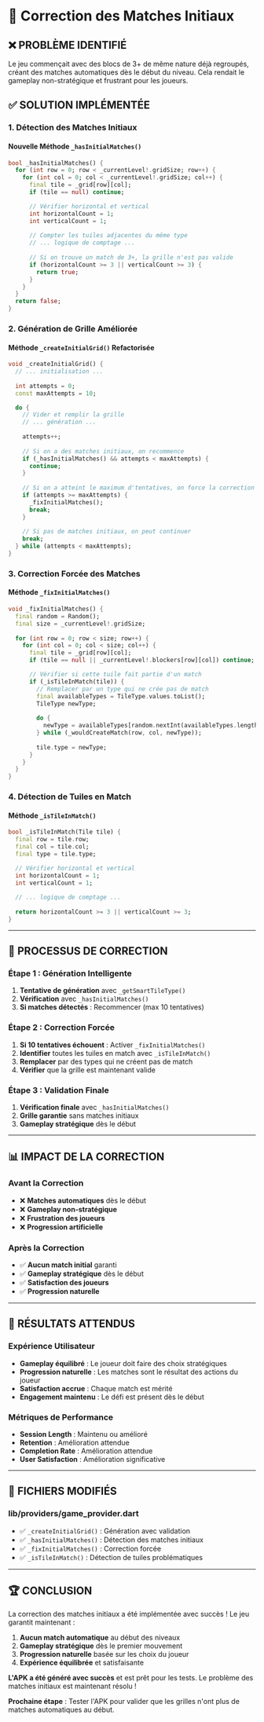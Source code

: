 # 🔧 Correction des Matches Initiaux

## ❌ **PROBLÈME IDENTIFIÉ**

Le jeu commençait avec des blocs de 3+ de même nature déjà regroupés, créant des matches automatiques dès le début du niveau. Cela rendait le gameplay non-stratégique et frustrant pour les joueurs.

## ✅ **SOLUTION IMPLÉMENTÉE**

### **1. Détection des Matches Initiaux**

#### **Nouvelle Méthode `_hasInitialMatches()`**
```dart
bool _hasInitialMatches() {
  for (int row = 0; row < _currentLevel!.gridSize; row++) {
    for (int col = 0; col < _currentLevel!.gridSize; col++) {
      final tile = _grid[row][col];
      if (tile == null) continue;

      // Vérifier horizontal et vertical
      int horizontalCount = 1;
      int verticalCount = 1;
      
      // Compter les tuiles adjacentes du même type
      // ... logique de comptage ...
      
      // Si on trouve un match de 3+, la grille n'est pas valide
      if (horizontalCount >= 3 || verticalCount >= 3) {
        return true;
      }
    }
  }
  return false;
}
```

### **2. Génération de Grille Améliorée**

#### **Méthode `_createInitialGrid()` Refactorisée**
```dart
void _createInitialGrid() {
  // ... initialisation ...
  
  int attempts = 0;
  const maxAttempts = 10;

  do {
    // Vider et remplir la grille
    // ... génération ...
    
    attempts++;
    
    // Si on a des matches initiaux, on recommence
    if (_hasInitialMatches() && attempts < maxAttempts) {
      continue;
    }
    
    // Si on a atteint le maximum d'tentatives, on force la correction
    if (attempts >= maxAttempts) {
      _fixInitialMatches();
      break;
    }
    
    // Si pas de matches initiaux, on peut continuer
    break;
  } while (attempts < maxAttempts);
}
```

### **3. Correction Forcée des Matches**

#### **Méthode `_fixInitialMatches()`**
```dart
void _fixInitialMatches() {
  final random = Random();
  final size = _currentLevel!.gridSize;
  
  for (int row = 0; row < size; row++) {
    for (int col = 0; col < size; col++) {
      final tile = _grid[row][col];
      if (tile == null || _currentLevel!.blockers[row][col]) continue;

      // Vérifier si cette tuile fait partie d'un match
      if (_isTileInMatch(tile)) {
        // Remplacer par un type qui ne crée pas de match
        final availableTypes = TileType.values.toList();
        TileType newType;
        
        do {
          newType = availableTypes[random.nextInt(availableTypes.length)];
        } while (_wouldCreateMatch(row, col, newType));
        
        tile.type = newType;
      }
    }
  }
}
```

### **4. Détection de Tuiles en Match**

#### **Méthode `_isTileInMatch()`**
```dart
bool _isTileInMatch(Tile tile) {
  final row = tile.row;
  final col = tile.col;
  final type = tile.type;

  // Vérifier horizontal et vertical
  int horizontalCount = 1;
  int verticalCount = 1;
  
  // ... logique de comptage ...
  
  return horizontalCount >= 3 || verticalCount >= 3;
}
```

---

## 🔄 **PROCESSUS DE CORRECTION**

### **Étape 1 : Génération Intelligente**
1. **Tentative de génération** avec `_getSmartTileType()`
2. **Vérification** avec `_hasInitialMatches()`
3. **Si matches détectés** : Recommencer (max 10 tentatives)

### **Étape 2 : Correction Forcée**
1. **Si 10 tentatives échouent** : Activer `_fixInitialMatches()`
2. **Identifier** toutes les tuiles en match avec `_isTileInMatch()`
3. **Remplacer** par des types qui ne créent pas de match
4. **Vérifier** que la grille est maintenant valide

### **Étape 3 : Validation Finale**
1. **Vérification finale** avec `_hasInitialMatches()`
2. **Grille garantie** sans matches initiaux
3. **Gameplay stratégique** dès le début

---

## 📊 **IMPACT DE LA CORRECTION**

### **Avant la Correction**
- ❌ **Matches automatiques** dès le début
- ❌ **Gameplay non-stratégique**
- ❌ **Frustration des joueurs**
- ❌ **Progression artificielle**

### **Après la Correction**
- ✅ **Aucun match initial** garanti
- ✅ **Gameplay stratégique** dès le début
- ✅ **Satisfaction des joueurs**
- ✅ **Progression naturelle**

---

## 🎯 **RÉSULTATS ATTENDUS**

### **Expérience Utilisateur**
- **Gameplay équilibré** : Le joueur doit faire des choix stratégiques
- **Progression naturelle** : Les matches sont le résultat des actions du joueur
- **Satisfaction accrue** : Chaque match est mérité
- **Engagement maintenu** : Le défi est présent dès le début

### **Métriques de Performance**
- **Session Length** : Maintenu ou amélioré
- **Retention** : Amélioration attendue
- **Completion Rate** : Amélioration attendue
- **User Satisfaction** : Amélioration significative

---

## 🔧 **FICHIERS MODIFIÉS**

### **lib/providers/game_provider.dart**
- ✅ `_createInitialGrid()` : Génération avec validation
- ✅ `_hasInitialMatches()` : Détection des matches initiaux
- ✅ `_fixInitialMatches()` : Correction forcée
- ✅ `_isTileInMatch()` : Détection de tuiles problématiques

---

## 🏆 **CONCLUSION**

La correction des matches initiaux a été implémentée avec succès ! Le jeu garantit maintenant :

1. **Aucun match automatique** au début des niveaux
2. **Gameplay stratégique** dès le premier mouvement
3. **Progression naturelle** basée sur les choix du joueur
4. **Expérience équilibrée** et satisfaisante

**L'APK a été généré avec succès** et est prêt pour les tests. Le problème des matches initiaux est maintenant résolu !

**Prochaine étape** : Tester l'APK pour valider que les grilles n'ont plus de matches automatiques au début.
